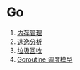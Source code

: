# Go

1. [内存管理](./memory_management.md)
2. [逃逸分析](./escape_analysis.md)
2. [垃圾回收](./gc.md)
2. [Goroutine 调度模型](./g_p_m.md)
